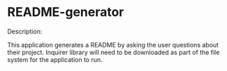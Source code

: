 # README-generator

Description: 

This application generates a README by asking the user questions about their project. Inquirer library will need to be downloaded as part of the file system for the application to run.
